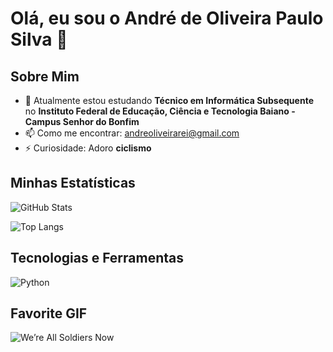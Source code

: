 

# Olá, eu sou o André de Oliveira Paulo Silva 👋

## Sobre Mim

- 🔭 Atualmente estou estudando **Técnico em Informática Subsequente** no **Instituto Federal de Educação, Ciência e Tecnologia Baiano - Campus Senhor do Bonfim**
- 📫 Como me encontrar: [andreoliveirarei@gmail.com](mailto:andreoliveirarei@gmail.com)
- ⚡ Curiosidade: Adoro **ciclismo**

## Minhas Estatísticas

![GitHub Stats](https://github-readme-stats.vercel.app/api?username=AndreOliveirarei&show_icons=true&theme=dracula)

![Top Langs](https://github-readme-stats.vercel.app/api/top-langs/?username=AndreOliveirarei&layout=compact&theme=dracula)

## Tecnologias e Ferramentas

![Python](https://img.shields.io/badge/-Python-3776AB?logo=python&logoColor=white&style=flat)

## Favorite GIF

![We’re All Soldiers Now](https://media.giphy.com/media/fv0DXhENnsBHOYHMZI/giphy.gif)
